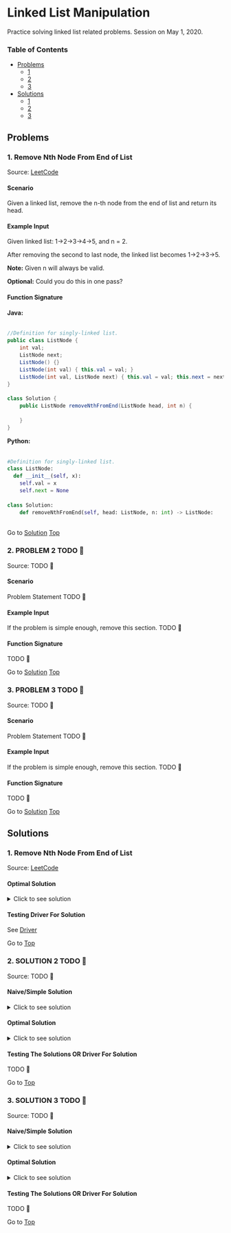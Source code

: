 <!-- Don't remove -->
<a name="top"/>

# Linked List Manipulation

Practice solving linked list related problems. Session on May 1, 2020.

### Table of Contents

* [Problems](#problems)
  * [1](#p1)
  * [2](#p2)
  * [3](#p3)
* [Solutions](#solutions)
  * [1](#s1)
  * [2](#s2)
  * [3](#s3)

<!-- Don't remove -->
<a name="problems"/>

## Problems

<a name="p1"/>

### 1. Remove Nth Node From End of List

Source: [LeetCode](https://leetcode.com/problems/remove-nth-node-from-end-of-list/)

#### Scenario

Given a linked list, remove the n-th node from the end of list and return its head.

#### Example Input

Given linked list: 1->2->3->4->5, and n = 2.

After removing the second to last node, the linked list becomes 1->2->3->5.

**Note:** Given n will always be valid.

**Optional:** Could you do this in one pass?

#### Function Signature

**Java:**

```java

//Definition for singly-linked list.
public class ListNode {
    int val;
    ListNode next;
    ListNode() {}
    ListNode(int val) { this.val = val; }
    ListNode(int val, ListNode next) { this.val = val; this.next = next; }
}

class Solution {
    public ListNode removeNthFromEnd(ListNode head, int n) {
        
    }
}

```

**Python:**

```python

#Definition for singly-linked list.
class ListNode:
  def __init__(self, x):
    self.val = x
    self.next = None

class Solution:
    def removeNthFromEnd(self, head: ListNode, n: int) -> ListNode:
        
```
<!-- Don't remove -->
Go to [Solution](#s1)   [Top](#top)

<!-- Don't remove -->
<a name="p2"/>

### 2. PROBLEM 2 TODO :bug:

Source: TODO :bug:

#### Scenario

Problem Statement TODO :bug:

#### Example Input

If the problem is simple enough, remove this section. TODO :bug:

#### Function Signature

TODO :bug:

<!-- Don't remove -->
Go to [Solution](#s2)   [Top](#top)

<!-- Don't remove -->
<a name="p3"/>

### 3. PROBLEM 3 TODO :bug:

Source: TODO :bug:

#### Scenario

Problem Statement TODO :bug:

#### Example Input

If the problem is simple enough, remove this section. TODO :bug:

#### Function Signature

TODO :bug:

<!-- Don't remove -->
Go to [Solution](#s3)   [Top](#top)

<!-- Don't remove -->
<a name="solutions"/>

## Solutions

<!-- Don't remove -->
<a name="s1"/>

### 1. Remove Nth Node From End of List

Source: [LeetCode](https://leetcode.com/problems/remove-nth-node-from-end-of-list/solution/)

#### Optimal Solution

<details>
<summary>Click to see solution</summary>

### One-Pass Algorithm

**Algorithm:**

We will use the two pointers approach for this problem. The first pointer advances the list by n+1 steps from the beginning, while the second pointer starts from the beginning of the list. Now, both pointers are exactly separated by n nodes apart. We maintain this constant gap by advancing both pointers together until the first pointer arrives past the last node. The second pointer will be pointing at the n-th node counting from the last. We relink the next pointer of the node referenced by the second pointer to point to the node's next next node:


![Algorithm ilustration](./remove_node_from_end/example.png)


**Java:**

```java

public ListNode removeNthFromEnd(ListNode head, int n) {
    ListNode dummy = new ListNode(0);
    dummy.next = head;
    ListNode first = dummy;
    ListNode second = dummy;
    // Advances first pointer so that the gap between first and second is n nodes apart
    for (int i = 1; i <= n + 1; i++) {
        first = first.next;
    }
    // Move first to the end, maintaining the gap
    while (first != null) {
        first = first.next;
        second = second.next;
    }
    second.next = second.next.next;
    return dummy.next;
}

```

**Complexity Analysis:**

- Time complexity : O(N).

- The algorithm makes one traversal of the list of N nodes. Therefore time complexity is O(N).

- Space complexity : O(1).

- We only used constant extra space.

</details>

#### Testing Driver For Solution

See [Driver](./remove_node_from_end/Driver.java)

<!-- Don't remove -->
Go to [Top](#top)

<!-- Don't remove -->
<a name="s2"/>

### 2. SOLUTION 2 TODO :bug:

Source: TODO :bug:

#### Naive/Simple Solution

<details>
<summary>Click to see solution</summary>

TODO put your solution here :bug:

</details>

#### Optimal Solution

<details>
<summary>Click to see solution</summary>

TODO put your solution here :bug:

</details>

#### Testing The Solutions OR Driver For Solution

TODO :bug:

<!-- Don't remove -->
Go to [Top](#top)

<!-- Don't remove -->
<a name="s3"/>

### 3. SOLUTION 3 TODO :bug:

Source: TODO :bug:

#### Naive/Simple Solution 

<details>
<summary>Click to see solution</summary>

TODO put your solution here :bug:

</details>

#### Optimal Solution

<details>
<summary>Click to see solution</summary>

TODO put your solution here :bug:

</details>

#### Testing The Solutions OR Driver For Solution

TODO :bug:

<!-- Don't remove -->
Go to [Top](#top)
